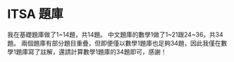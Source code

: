 # ITSA 題庫

我在基礎題庫做了1&#126;14題，共14題。
中文題庫的數學1做了1&#126;21跟24&#126;36，共34題。
兩個題庫有部分題目重疊，但即便僅以數學1題庫也足夠34題，因此我僅在數學1題庫寫了註解，還請計算數學1題庫的34題即可，感謝！

